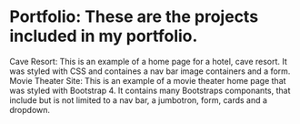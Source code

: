 # Portfolio: These are the projects included in my portfolio.
Cave Resort:  This is an example of a home page for a hotel, cave resort.  It was styled with CSS and containes a nav bar image containers and a form.
Movie Theater Site:  This is an example of a movie theater home page that was styled with Bootstrap 4.  It contains many Bootstraps componants, that include but is not limited to a nav bar, a jumbotron, form, cards and a dropdown.
